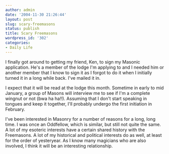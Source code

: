 ```yaml
---
author: admin
date: '2004-11-30 21:26:44'
layout: post
slug: scary-freemasons
status: publish
title: Scary Freemasons
wordpress_id: '302'
categories:
- Daily Life
---
```


I finally got around to getting my friend, Ken, to sign my Masonic
application. He's a member of the lodge I'm applying to and I needed him
or another member that I know to sign it as I forgot to do it when I
initially turned it in a long while back. I've mailed it in.

I expect that it will be read at the lodge this month. Sometime in early
to mid January, a group of Masons will interview me to see if I'm a
complete wingnut or not (bwa ha ha!!). Assuming that I don't start
speaking in tongues and keep it together, I'll probably undergo the
first initiation in February.

I've been interested in Masonry for a number of reasons for a long, long
time. I was once an Oddfellow, which is similar, but still not quite the
same. A lot of my esoteric interests have a certain shared history with
the Freemasons. A lot of my historical and political interests do as
well, at least for the order of yesteryear. As I know many magicians who
are also involved, I think it will be an interesting relationship.
